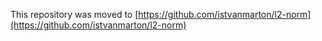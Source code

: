 This repository was moved to [https://github.com/istvanmarton/l2-norm](https://github.com/istvanmarton/l2-norm)
